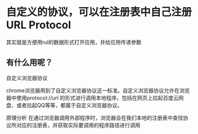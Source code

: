 # 自定义的协议，可以在注册表中自己注册 URL Protocol

其实就是方便用rul的数据形式打开应用，并给应用传递参数

## 有什么用呢？

自定义浏览器协议

chrome浏览器用到了自定义浏览器协议这一标准。自定义浏览器协议允许在浏览器中使用protocol://url
的形式进行调用本地程序。包括在网页上拉起百度云网盘、或者拉起QQ等等，都属于自定义浏览器协议。

原理分析
在通过浏览器调用外部程序时，浏览器会在我们本地的注册表中查找协议所对应的注册表，并获取实际要调用的程序路径进行调用
